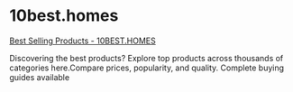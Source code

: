 # 10best.homes
[Best Selling Products - 10BEST.HOMES](https://10best.homes/)

Discovering the best products? Explore top products across thousands of categories here.Compare prices, popularity, and quality. Complete buying guides available
